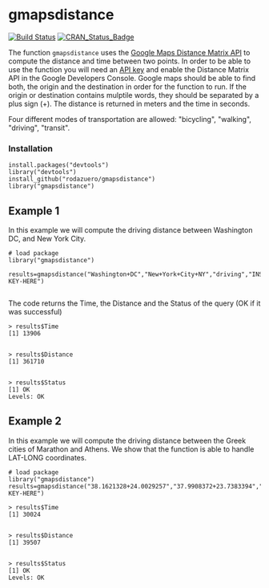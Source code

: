 gmapsdistance
=======
[![Build Status](https://travis-ci.org/rodazuero/gmapsdistance.png)](https://travis-ci.org/rodazuero/gmapsdistance) 
[![CRAN_Status_Badge](http://www.r-pkg.org/badges/version/gmapsdistance)](http://cran.r-project.org/web/packages/gmapsdistance)


The function `gmapsdistance` uses the [Google Maps Distance Matrix API](https://developers.google.com/maps/documentation/distance-matrix/intro?hl=en) to compute the distance and time between two points. In order to be able to use the function you will need an [API key](https://developers.google.com/maps/documentation/distance-matrix/get-api-key#key) and enable the Distance Matrix API in the Google Developers Console. Google maps should be able to find both, the origin and the destination in order for the function to run. If the origin or destination contains mulptile words, they should be separated by a plus sign (+). The distance is returned in meters and the time in seconds. 

Four different modes of transportation are allowed: "bicycling", "walking", "driving", "transit". 

### Installation


```{r}
install.packages("devtools")
library("devtools")
install_github("rodazuero/gmapsdistance")
library("gmapsdistance")
```


## Example 1

In this example we will compute the driving distance between Washington DC, and New York City. 

```{r}
# load package
library("gmapsdistance")

results=gmapsdistance("Washington+DC","New+York+City+NY","driving","INSERT-KEY-HERE")


``` 
The code returns the Time, the Distance and the Status of the query (OK if it was successful)
```{r}
> results$Time
[1] 13906


> results$Distance
[1] 361710


> results$Status
[1] OK
Levels: OK

``` 
## Example 2

In this example we will compute the driving distance between the Greek cities of 
Marathon and Athens. We show that the function is able to handle LAT-LONG coordinates. 
```{r} 
# load package
library("gmapsdistance")
results=gmapsdistance("38.1621328+24.0029257","37.9908372+23.7383394","walking","INSERT-KEY-HERE")

> results$Time
[1] 30024


> results$Distance
[1] 39507


> results$Status
[1] OK
Levels: OK

